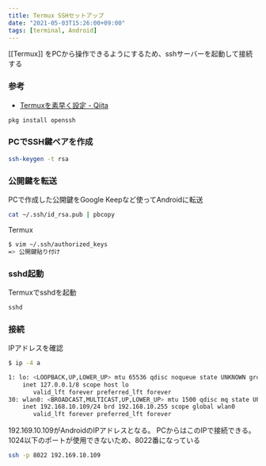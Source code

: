 ```yaml
---
title: Termux SSHセットアップ
date: "2021-05-03T15:26:00+09:00"
tags: [terminal, Android]
---
```


[[Termux]] をPCから操作できるようにするため、sshサーバーを起動して接続する

### 参考

- [Termuxを素早く設定 - Qiita](https://qiita.com/kujirahand/items/8e34e05e7296134b55cd)

```sh
pkg install openssh
```

### PCでSSH鍵ペアを作成

```sh
ssh-keygen -t rsa
```

### 公開鍵を転送

PCで作成した公開鍵をGoogle Keepなど使ってAndroidに転送

```sh
cat ~/.ssh/id_rsa.pub | pbcopy
```

Termux

```sh
$ vim ~/.ssh/authorized_keys
=> 公開鍵貼り付け
```

### sshd起動

Termuxでsshdを起動

```sh
sshd
```

### 接続

IPアドレスを確認

```sh
$ ip -4 a

1: lo: <LOOPBACK,UP,LOWER_UP> mtu 65536 qdisc noqueue state UNKNOWN group default qlen 1
    inet 127.0.0.1/8 scope host lo
       valid_lft forever preferred_lft forever
30: wlan0: <BROADCAST,MULTICAST,UP,LOWER_UP> mtu 1500 qdisc mq state UP group default qlen 3000
    inet 192.168.10.109/24 brd 192.168.10.255 scope global wlan0
       valid_lft forever preferred_lft forever
```

192.169.10.109がAndroidのIPアドレスとなる。
PCからはこのIPで接続できる。
1024以下のポートが使用できないため、8022番になっている

```sh
ssh -p 8022 192.169.10.109
```
